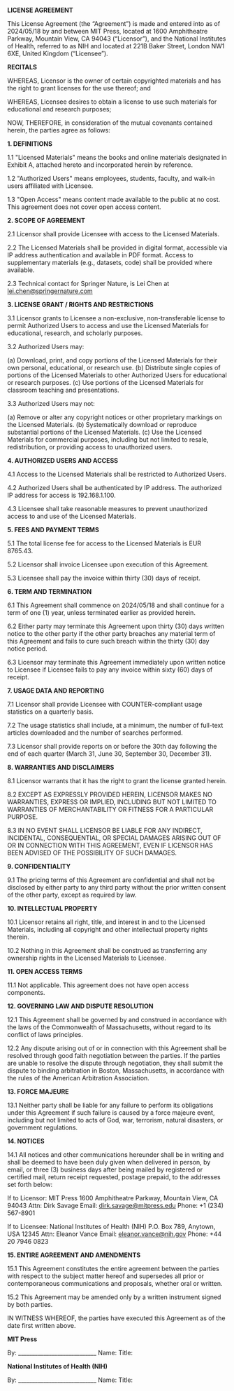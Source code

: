 **LICENSE AGREEMENT**

This License Agreement (the “Agreement”) is made and entered into as of 2024/05/18 by and between MIT Press, located at 1600 Amphitheatre Parkway, Mountain View, CA 94043 (“Licensor”), and the National Institutes of Health, referred to as NIH and located at 221B Baker Street, London NW1 6XE, United Kingdom (“Licensee”).

**RECITALS**

WHEREAS, Licensor is the owner of certain copyrighted materials and has the right to grant licenses for the use thereof; and

WHEREAS, Licensee desires to obtain a license to use such materials for educational and research purposes;

NOW, THEREFORE, in consideration of the mutual covenants contained herein, the parties agree as follows:

**1. DEFINITIONS**

1.1 "Licensed Materials" means the books and online materials designated in Exhibit A, attached hereto and incorporated herein by reference.

1.2 "Authorized Users" means employees, students, faculty, and walk-in users affiliated with Licensee.

1.3 "Open Access" means content made available to the public at no cost. This agreement does not cover open access content.

**2. SCOPE OF AGREEMENT**

2.1 Licensor shall provide Licensee with access to the Licensed Materials.

2.2 The Licensed Materials shall be provided in digital format, accessible via IP address authentication and available in PDF format. Access to supplementary materials (e.g., datasets, code) shall be provided where available.

2.3 Technical contact for Springer Nature, is Lei Chen at lei.chen@springernature.com

**3. LICENSE GRANT / RIGHTS AND RESTRICTIONS**

3.1 Licensor grants to Licensee a non-exclusive, non-transferable license to permit Authorized Users to access and use the Licensed Materials for educational, research, and scholarly purposes.

3.2 Authorized Users may:

   (a) Download, print, and copy portions of the Licensed Materials for their own personal, educational, or research use.
   (b) Distribute single copies of portions of the Licensed Materials to other Authorized Users for educational or research purposes.
   (c) Use portions of the Licensed Materials for classroom teaching and presentations.

3.3 Authorized Users may not:

   (a) Remove or alter any copyright notices or other proprietary markings on the Licensed Materials.
   (b) Systematically download or reproduce substantial portions of the Licensed Materials.
   (c) Use the Licensed Materials for commercial purposes, including but not limited to resale, redistribution, or providing access to unauthorized users.

**4. AUTHORIZED USERS AND ACCESS**

4.1 Access to the Licensed Materials shall be restricted to Authorized Users.

4.2 Authorized Users shall be authenticated by IP address. The authorized IP address for access is 192.168.1.100.

4.3 Licensee shall take reasonable measures to prevent unauthorized access to and use of the Licensed Materials.

**5. FEES AND PAYMENT TERMS**

5.1 The total license fee for access to the Licensed Materials is EUR 8765.43.

5.2 Licensor shall invoice Licensee upon execution of this Agreement.

5.3 Licensee shall pay the invoice within thirty (30) days of receipt.

**6. TERM AND TERMINATION**

6.1 This Agreement shall commence on 2024/05/18 and shall continue for a term of one (1) year, unless terminated earlier as provided herein.

6.2 Either party may terminate this Agreement upon thirty (30) days written notice to the other party if the other party breaches any material term of this Agreement and fails to cure such breach within the thirty (30) day notice period.

6.3 Licensor may terminate this Agreement immediately upon written notice to Licensee if Licensee fails to pay any invoice within sixty (60) days of receipt.

**7. USAGE DATA AND REPORTING**

7.1 Licensor shall provide Licensee with COUNTER-compliant usage statistics on a quarterly basis.

7.2 The usage statistics shall include, at a minimum, the number of full-text articles downloaded and the number of searches performed.

7.3 Licensor shall provide reports on or before the 30th day following the end of each quarter (March 31, June 30, September 30, December 31).

**8. WARRANTIES AND DISCLAIMERS**

8.1 Licensor warrants that it has the right to grant the license granted herein.

8.2 EXCEPT AS EXPRESSLY PROVIDED HEREIN, LICENSOR MAKES NO WARRANTIES, EXPRESS OR IMPLIED, INCLUDING BUT NOT LIMITED TO WARRANTIES OF MERCHANTABILITY OR FITNESS FOR A PARTICULAR PURPOSE.

8.3 IN NO EVENT SHALL LICENSOR BE LIABLE FOR ANY INDIRECT, INCIDENTAL, CONSEQUENTIAL, OR SPECIAL DAMAGES ARISING OUT OF OR IN CONNECTION WITH THIS AGREEMENT, EVEN IF LICENSOR HAS BEEN ADVISED OF THE POSSIBILITY OF SUCH DAMAGES.

**9. CONFIDENTIALITY**

9.1 The pricing terms of this Agreement are confidential and shall not be disclosed by either party to any third party without the prior written consent of the other party, except as required by law.

**10. INTELLECTUAL PROPERTY**

10.1 Licensor retains all right, title, and interest in and to the Licensed Materials, including all copyright and other intellectual property rights therein.

10.2 Nothing in this Agreement shall be construed as transferring any ownership rights in the Licensed Materials to Licensee.

**11. OPEN ACCESS TERMS**

11.1 Not applicable. This agreement does not have open access components.

**12. GOVERNING LAW AND DISPUTE RESOLUTION**

12.1 This Agreement shall be governed by and construed in accordance with the laws of the Commonwealth of Massachusetts, without regard to its conflict of laws principles.

12.2 Any dispute arising out of or in connection with this Agreement shall be resolved through good faith negotiation between the parties. If the parties are unable to resolve the dispute through negotiation, they shall submit the dispute to binding arbitration in Boston, Massachusetts, in accordance with the rules of the American Arbitration Association.

**13. FORCE MAJEURE**

13.1 Neither party shall be liable for any failure to perform its obligations under this Agreement if such failure is caused by a force majeure event, including but not limited to acts of God, war, terrorism, natural disasters, or government regulations.

**14. NOTICES**

14.1 All notices and other communications hereunder shall be in writing and shall be deemed to have been duly given when delivered in person, by email, or three (3) business days after being mailed by registered or certified mail, return receipt requested, postage prepaid, to the addresses set forth below:

If to Licensor:
MIT Press
1600 Amphitheatre Parkway, Mountain View, CA 94043
Attn: Dirk Savage
Email: dirk.savage@mitpress.edu
Phone: +1 (234) 567-8901

If to Licensee:
National Institutes of Health (NIH)
P.O. Box 789, Anytown, USA 12345
Attn: Eleanor Vance
Email: eleanor.vance@nih.gov
Phone: +44 20 7946 0823

**15. ENTIRE AGREEMENT AND AMENDMENTS**

15.1 This Agreement constitutes the entire agreement between the parties with respect to the subject matter hereof and supersedes all prior or contemporaneous communications and proposals, whether oral or written.

15.2 This Agreement may be amended only by a written instrument signed by both parties.

IN WITNESS WHEREOF, the parties have executed this Agreement as of the date first written above.

**MIT Press**

By: ____________________________
Name:
Title:

**National Institutes of Health (NIH)**

By: ____________________________
Name:
Title:
